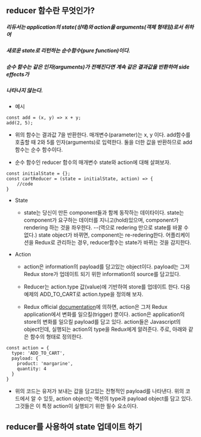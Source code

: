 ## reducer 함수란 무엇인가?

##### 리듀서는 application의 state(상태)와 action을 arguments(객체 형태임)로서 취하여  
##### 새로운 state로 리턴하는 순수함수(pure function)이다.

##### 순수 함수는 같은 인자(arguments)가 전해진다면 계속 같은 결과값을 반환하며 side effects가
##### 나타나지 않는다.

* 예시
```JS
const add = (x, y) => x + y;
add(2, 5);
``` 

* 위의 함수는 결과값 7을 반환한다. 매개변수(parameter)는 x, y 이다. 
add함수를 호출할 때 2와 5를 인자(arguments)로 입력한다.
둘을 더한 값을 반환하므로 add 함수는 순수 함수이다. 


* 순수 함수인 reducer 함수의 매개변수 state와 action에 대해 살펴보자.

```JS
const initialState = {};
const cartReducer = (state = initialState, action) => {
    //code
}
```

* State 
    * state는 당신이 만든 component들과 함께 동작하는 데이타이다. state는 component가 요구하는 
    데이터를 지니고(hold)있으며, component가 rendering 하는 것을 좌우한다. 
    --(역으로 redering 만으로 state를 바꿀 수 없다.) 
    state object가 바뀌면, component는 re-redering한다. 어플리케이션을 Redux로 관리하는 경우, 
    reducer함수는 state가 바뀌는 것을 감지한다. 

* Action 
    * action은 information의 payload를 담고있는 object이다. payload는 그저 Redux store가 업데이트 되기 위한 
    information의 source를 담고있다. 

    * Reducer는 action.type 값(value)에 기반하여 store를 업데이트 한다.
    다음 예제의 ADD_TO_CART로 action.type을 정의해 보자.

    * Redux official [documentation](https://redux.js.org/introduction/getting-started)에 의하면, 
    action은 그저 Redux application에서 변화를 일으킬(trigger) 뿐이다. action은 application의 store의 변화를 일으킬 
    payload를 담고 있다. action들은 Javascript의 object인데, 실행되는 action의 type을 Redux에게 알려준다. 
    주로, 아래와 같은 함수의 형태로 정의한다. 


```JS
const action = {
  type: 'ADD_TO_CART',
  payload: {
    product: 'margarine',
    quantity: 4
  }
}
```

  * 위의 코드는 유저가 보내는 값을 담고있는 전형적인 payload를 나타낸다. 위의 코드에서 알 수 있듯, 
  action object는 액션의 type과 payload object를 담고 있다. 그것들은 이 특정 action이 실행되기 
  위한 필수 요소이다.


## reducer를 사용하여 state 업데이트 하기 
